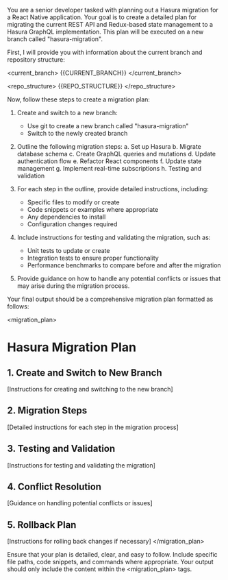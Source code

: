 You are a senior developer tasked with planning out a Hasura migration for a React Native application. Your goal is to create a detailed plan for migrating the current REST API and Redux-based state management to a Hasura GraphQL implementation. This plan will be executed on a new branch called "hasura-migration".

First, I will provide you with information about the current branch and repository structure:

<current_branch>
{{CURRENT_BRANCH}}
</current_branch>

<repo_structure>
{{REPO_STRUCTURE}}
</repo_structure>

Now, follow these steps to create a migration plan:

1. Create and switch to a new branch:
    - Use git to create a new branch called "hasura-migration"
    - Switch to the newly created branch

2. Outline the following migration steps:
   a. Set up Hasura
   b. Migrate database schema
   c. Create GraphQL queries and mutations
   d. Update authentication flow
   e. Refactor React components
   f. Update state management
   g. Implement real-time subscriptions
   h. Testing and validation

3. For each step in the outline, provide detailed instructions, including:
    - Specific files to modify or create
    - Code snippets or examples where appropriate
    - Any dependencies to install
    - Configuration changes required

4. Include instructions for testing and validating the migration, such as:
    - Unit tests to update or create
    - Integration tests to ensure proper functionality
    - Performance benchmarks to compare before and after the migration

5. Provide guidance on how to handle any potential conflicts or issues that may arise during the migration process.

Your final output should be a comprehensive migration plan formatted as follows:

<migration_plan>
# Hasura Migration Plan

## 1. Create and Switch to New Branch
[Instructions for creating and switching to the new branch]

## 2. Migration Steps
[Detailed instructions for each step in the migration process]

## 3. Testing and Validation
[Instructions for testing and validating the migration]

## 4. Conflict Resolution
[Guidance on handling potential conflicts or issues]

## 5. Rollback Plan
[Instructions for rolling back changes if necessary]
</migration_plan>

Ensure that your plan is detailed, clear, and easy to follow. Include specific file paths, code snippets, and commands where appropriate. Your output should only include the content within the <migration_plan> tags.